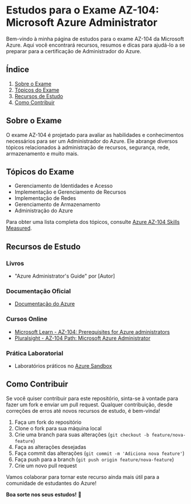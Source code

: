 # Estudos para o Exame AZ-104: Microsoft Azure Administrator

Bem-vindo à minha página de estudos para o exame AZ-104 da Microsoft Azure. Aqui você encontrará recursos, resumos e dicas para ajudá-lo a se preparar para a certificação de Administrador do Azure.

## Índice

1. [Sobre o Exame](#sobre-o-exame)
2. [Tópicos do Exame](#tópicos-do-exame)
3. [Recursos de Estudo](#recursos-de-estudo)
4. [Como Contribuir](#como-contribuir)

## Sobre o Exame

O exame AZ-104 é projetado para avaliar as habilidades e conhecimentos necessários para ser um Administrador do Azure. Ele abrange diversos tópicos relacionados à administração de recursos, segurança, rede, armazenamento e muito mais.

## Tópicos do Exame

- Gerenciamento de Identidades e Acesso
- Implementação e Gerenciamento de Recursos
- Implementação de Redes
- Gerenciamento de Armazenamento
- Administração do Azure

Para obter uma lista completa dos tópicos, consulte [Azure AZ-104 Skills Measured](https://www.microsoft.com/en-us/learning/exam-az-104.aspx).

## Recursos de Estudo

### Livros

- "Azure Administrator's Guide" por [Autor]

### Documentação Oficial

- [Documentação do Azure](https://docs.microsoft.com/en-us/azure/)

### Cursos Online

- [Microsoft Learn - AZ-104: Prerequisites for Azure administrators](https://learn.microsoft.com/en-us/training/azure-administrator-prerequisites)
- [Pluralsight - AZ-104 Path: Microsoft Azure Administrator](https://www.pluralsight.com/paths/microsoft-azure-administrator-az-104)

### Prática Laboratorial

- Laboratórios práticos no [Azure Sandbox](https://docs.microsoft.com/en-us/learn/modules/intro-to-azure-sandbox/)

## Como Contribuir

Se você quiser contribuir para este repositório, sinta-se à vontade para fazer um fork e enviar um pull request. Qualquer contribuição, desde correções de erros até novos recursos de estudo, é bem-vinda!

1. Faça um fork do repositório
2. Clone o fork para sua máquina local
3. Crie uma branch para suas alterações (`git checkout -b feature/nova-feature`)
4. Faça as alterações desejadas
5. Faça commit das alterações (`git commit -m 'Adiciona nova feature'`)
6. Faça push para a branch (`git push origin feature/nova-feature`)
7. Crie um novo pull request

Vamos colaborar para tornar este recurso ainda mais útil para a comunidade de estudantes do Azure!

**Boa sorte nos seus estudos!** 🚀
